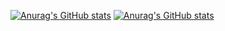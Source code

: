 [![Anurag's GitHub stats](https://github-readme-stats.vercel.app/api?username=6get-xiaofan)](https://github.com/anuraghazra/github-readme-stats)
[![Anurag's GitHub stats](https://github-readme-stats.vercel.app/api?username=Melon-Studio)](https://github.com/anuraghazra/github-readme-stats)
